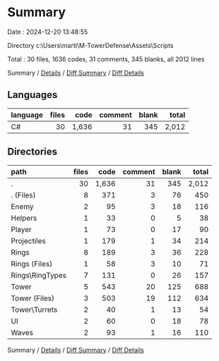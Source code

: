 # Summary

Date : 2024-12-20 13:48:55

Directory c:\\Users\\marti\\M-TowerDefense\\Assets\\Scripts

Total : 30 files,  1636 codes, 31 comments, 345 blanks, all 2012 lines

Summary / [Details](details.md) / [Diff Summary](diff.md) / [Diff Details](diff-details.md)

## Languages
| language | files | code | comment | blank | total |
| :--- | ---: | ---: | ---: | ---: | ---: |
| C# | 30 | 1,636 | 31 | 345 | 2,012 |

## Directories
| path | files | code | comment | blank | total |
| :--- | ---: | ---: | ---: | ---: | ---: |
| . | 30 | 1,636 | 31 | 345 | 2,012 |
| . (Files) | 8 | 371 | 3 | 76 | 450 |
| Enemy | 2 | 95 | 3 | 18 | 116 |
| Helpers | 1 | 33 | 0 | 5 | 38 |
| Player | 1 | 73 | 0 | 17 | 90 |
| Projectiles | 1 | 179 | 1 | 34 | 214 |
| Rings | 8 | 189 | 3 | 36 | 228 |
| Rings (Files) | 1 | 58 | 3 | 10 | 71 |
| Rings\\RingTypes | 7 | 131 | 0 | 26 | 157 |
| Tower | 5 | 543 | 20 | 125 | 688 |
| Tower (Files) | 3 | 503 | 19 | 112 | 634 |
| Tower\\Turrets | 2 | 40 | 1 | 13 | 54 |
| UI | 2 | 60 | 0 | 18 | 78 |
| Waves | 2 | 93 | 1 | 16 | 110 |

Summary / [Details](details.md) / [Diff Summary](diff.md) / [Diff Details](diff-details.md)
